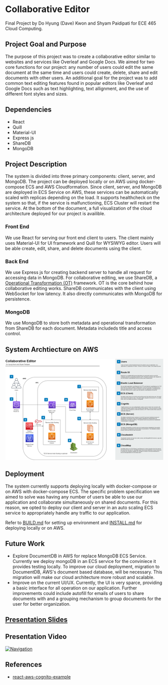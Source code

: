 # Collaborative Editor
Final Project by Do Hyung (Dave) Kwon and Shyam Paidipati for ECE 465 Cloud Computing. 
## Project Goal and Purpose
The purpose of this project was to create a collaborative editor similar to websites and services like Overleaf and Google Docs. We aimed for two core functions for our project: any number of users could edit the same document at the same time and users could create, delete, share and edit documents with other users. An additional goal for the project was to add common text editing features found in popular editors like Overleaf and Google Docs such as text highlighting, text allignment, and the use of different font styles and sizes.     
## Dependencies
* React
* Quill
* Material-UI
* Express js
* ShareDB
* MongoDB

## Project Description
The system is divided into three primary components: client, server, and MongoDB. The project can be deployed locally or on AWS using docker-compose ECS and AWS Cloudformation. Since client, server, and MongoDB are deployed in ECS Service on AWS, these services can be automatically scaled with replicas depending on the load. It supports healthcheck on the system so that, if the service is malfunctioning, ECS Cluster will restart the service. At the bottom of the document, a full visualization of the cloud architecture deployed for our project is availible. 

### Front End
We use React for serving our front end client to users. The client mainly uses Material-UI for UI framework and Quill for WYSIWYG editor. Users will be able create, edit, share, and delete documents using the client.  
### Back End
We use Express js for creating backend server to handle all request for accessing data in MongoDB. For collaborative editing, we use ShareDB, a [Operational Transformation (OT)](https://en.wikipedia.org/wiki/Operational_transformation) framework. OT is the core behind how collaborative editing works. ShareDB communicates with the client using WebSocket for low latency. It also directly communicates with MongoDB for persistence.
### MongoDB
We use MongoDB to store both metadata and operational transformation from ShareDB for each document. Metadata includeds title and access control. 
## System Archtiecture on AWS
![Architecture](images/architecture.png)
## Deployment
The system currently supports deploying locally with docker-compose or on AWS with docker-compose ECS. The specific problem specification we aimed to solve was having any number of users be able to use our application and collaborate simultaneously on shared documents. For this reason, we opted to deploy our client and server in an auto scaling ECS service to appropriately handle any traffic to our application.  

Refer to [BUILD.md](BUILD.md) for setting up environment and [INSTALL.md](INSTALL.md) for deploying locally or on AWS.
## Future Work
* Explore DocumentDB in AWS for replace MongoDB ECS Service. Currently we deploy mongoDB in an ECS service for the conviniece it provides testing locally. To improve our cloud deployment, migration to DocumentDB, AWS's document based database, will be necessary. This migration will make our cloud architecture more robust and scalable. 
* Improve on the current UI/UX. Currently, the UI is very sparce, providing a basic interface for all operation on our application. Further improvements could include autofill for emails of users to share documents with and a grouping mechanism to group documents for the user for better organization.  
## [Presentation Slides](https://docs.google.com/presentation/d/e/2PACX-1vQL80X3eEtKfeL-Q7mCkrRyv0-uwKQwc4Vrefkbz8oIpE1UZ_2HhfqFVb4G9YN4xBCa2G2iJuSuWPrq/pub?start=false&loop=false&delayms=3000)
## Presentation Video
[![Navigation](https://img.youtube.com/vi/lZMsAW8PB_A/0.jpg)](https://youtu.be/lZMsAW8PB_A)
## References
* [react-aws-cognito-example](https://github.com/patmood/react-aws-cognito-example)

